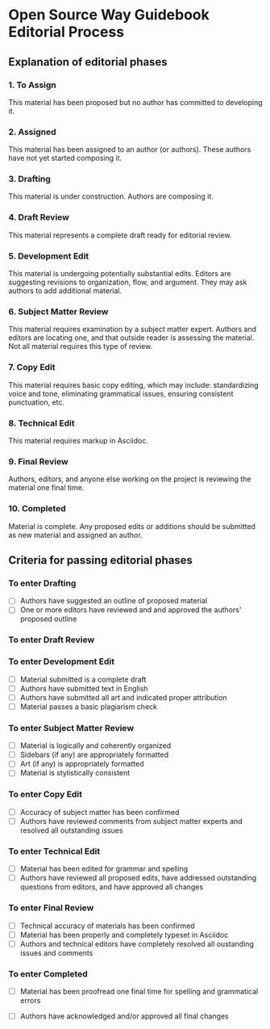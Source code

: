 # Open Source Way Guidebook Editorial Process

## Explanation of editorial phases

### 1. To Assign
This material has been proposed but no author has committed to developing it.

### 2. Assigned
This material has been assigned to an author (or authors). These authors have not yet started composing it.

### 3. Drafting
This material is under construction. Authors are composing it.

### 4. Draft Review
This material represents a complete draft ready for editorial review.

### 5. Development Edit
This material is undergoing potentially substantial edits. Editors are suggesting revisions to organization, flow, and argument. They may ask authors to add additional material.

### 6. Subject Matter Review
This material requires examination by a subject matter expert. Authors and editors are locating one, and that outside reader is assessing the material. Not all material requires this type of review.

### 7. Copy Edit
This material requires basic copy editing, which may include: standardizing voice and tone, eliminating grammatical issues, ensuring consistent punctuation, etc.

### 8. Technical Edit
This material requires markup in Asciidoc.

### 9. Final Review
Authors, editors, and anyone else working on the project is reviewing the material one final time.

### 10. Completed
Material is complete. Any proposed edits or additions should be submitted as new material and assigned an author.

## Criteria for passing editorial phases

### To enter Drafting

- [ ] Authors have suggested an outline of proposed material
- [ ] One or more editors have reviewed and and approved the authors' proposed outline

### To enter Draft Review

### To enter Development Edit

- [ ] Material submitted is a complete draft
- [ ] Authors have submitted text in English
- [ ] Authors have submitted all art and indicated proper attribution
- [ ] Material passes a basic plagiarism check

### To enter Subject Matter Review

- [ ] Material is logically and coherently organized
- [ ] Sidebars (if any) are appropriately formatted
- [ ] Art (if any) is appropriately formatted
- [ ] Material is stylistically consistent

### To enter Copy Edit

- [ ] Accuracy of subject matter has been confirmed
- [ ] Authors have reviewed comments from subject matter experts and resolved all outstanding issues

### To enter Technical Edit

- [ ] Material has been edited for grammar and spelling
- [ ] Authors have reviewed all proposed edits, have addressed outstanding questions from editors, and have approved all changes

### To enter Final Review

- [ ] Technical accuracy of materials has been confirmed
- [ ] Material has been properly and completely typeset in Asciidoc
- [ ] Authors and technical editors have completely resolved all oustanding issues and comments

### To enter Completed

- [ ] Material has been proofread one final time for spelling and grammatical errors
- [ ] Authors have acknowledged and/or approved all final changes

